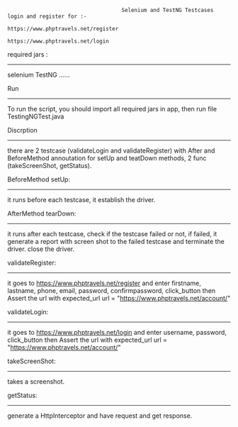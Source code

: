 										Selenium and TestNG Testcases login and register for :-
												https://www.phptravels.net/register
												https://www.phptravels.net/login
	
>>>>>>>>>>>>>>>>>>>>>>>>>>>>>>>>>>>>>>>>>>>>>>>>>>>>>>>>>>>>>


required jars :
_______________

selenium
TestNG
......

>>>>>>>>>>>>>>>>>>>>>>>>>>>>>>>>>>>>>>>>>>>>>>>>>>>>>>>>>>>>>>>

Run
____

To run the script, you should import all required jars in app, then run file TestingNGTest.java

>>>>>>>>>>>>>>>>>>>>>>>>>>>>>>>>>>>>>>>>>>>>>>>>>>>>>>>>>>>>>>>>>>>>>>>>>>>>>>>>>>>>>>>>>>>>>>>>


Discrption
_______________

there are 2 testcase (validateLogin and validateRegister) with After and BeforeMethod annoutation for setUp and teatDown methods,
2 func (takeScreenShot, getStatus).

BeforeMethod
setUp:
_____________
it runs before each testcase, it establish the driver.

AfterMethod
tearDown:
_____________
it runs after each testcase, check if the testcase failed or not,
if failed, it generate a report with screen shot to the failed testcase and terminate the driver.
close the driver.

validateRegister:
_________________
it goes to https://www.phptravels.net/register
and enter firstname, lastname, phone, email, password, confirmpassword, click_button
then Assert the url with expected_url
url = "https://www.phptravels.net/account/"


validateLogin:
______________
it goes to https://www.phptravels.net/login
and enter username, password, click_button
then Assert the url with expected_url
url = "https://www.phptravels.net/account/"

takeScreenShot:
_______________
takes a screenshot.


getStatus:
___________
generate a HttpInterceptor and have request and get response.


